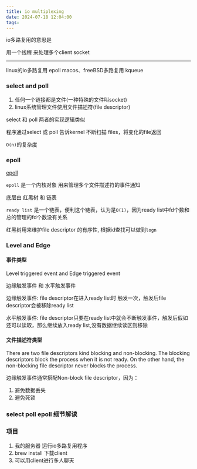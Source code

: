 ```yaml
---
title: io multiplexing
date: 2024-07-18 12:04:00
tags:
---
```


io多路复用的意思是

用一个线程 来处理多个client socket

-----

linux的io多路复用 epoll
macos、freeBSD多路复用 kqueue

### select and poll

1. 任何一个链接都是文件(一种特殊的文件叫socket)
2. linux系统管理文件使用文件描述符(file descriptor)

select 和 poll 两者的实现逻辑类似

程序通过select 或 poll 告诉kernel 不断扫描 files，将变化的file返回

`O(n)`的复杂度

### epoll

[epoll](https://medium.com/@avocadi/what-is-epoll-9bbc74272f7c)

`epoll` 是一个内核对象 用来管理多个文件描述符的事件通知

底层由 红黑树 和 链表


`ready list` 是一个链表，便利这个链表，认为是`O(1)`，因为ready list中fd个数和 总的管理的fd个数没有关系

红黑树用来维护file descriptor 的有序性, 根据id查找可以做到`logn`

### Level and Edge

#### 事件类型

Level triggered event and Edge triggered event

边缘触发事件 和 水平触发事件

边缘触发事件: file descriptor在进入ready list时 触发一次，触发后file descriptor会被移除ready list

水平触发事件: file descriptor只要在ready list中就会不断触发事件，触发后假如还可以读取，那么继续放入ready list,没有数据继续读区则移除

#### 文件描述符类型

There are two file descriptors kind blocking and non-blocking. The blocking descriptors block the process when it is not ready. On the other hand, the non-blocking file descriptor never blocks the process.

边缘触发事件通常搭配Non-block file descriptor，因为：

1. 避免数据丢失
2. 避免死锁


### select poll epoll 细节解读






### 项目

1. 我的服务器 运行io多路复用程序
2. brew install 下载client
3. 可以用client进行多人聊天


